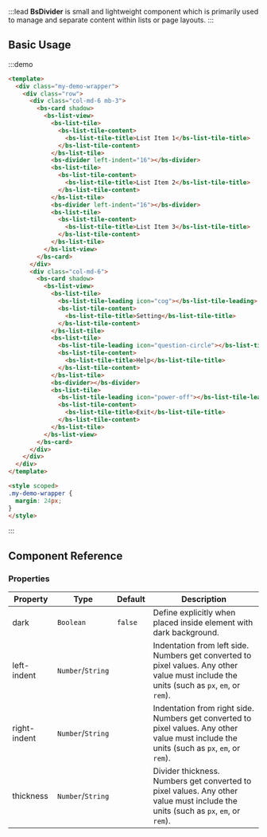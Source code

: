 :::lead
**BsDivider** is small and lightweight component which is primarily used to manage and separate 
content within lists or page layouts.
:::

## Basic Usage

:::demo
```html
<template>
  <div class="my-demo-wrapper">
    <div class="row">
      <div class="col-md-6 mb-3">
        <bs-card shadow>
          <bs-list-view>
            <bs-list-tile>
              <bs-list-tile-content>
                <bs-list-tile-title>List Item 1</bs-list-tile-title>
              </bs-list-tile-content>
            </bs-list-tile>
            <bs-divider left-indent="16"></bs-divider>
            <bs-list-tile>
              <bs-list-tile-content>
                <bs-list-tile-title>List Item 2</bs-list-tile-title>
              </bs-list-tile-content>
            </bs-list-tile>
            <bs-divider left-indent="16"></bs-divider>
            <bs-list-tile>
              <bs-list-tile-content>
                <bs-list-tile-title>List Item 3</bs-list-tile-title>
              </bs-list-tile-content>
            </bs-list-tile>
          </bs-list-view>
        </bs-card>
      </div>
      <div class="col-md-6">
        <bs-card shadow>
          <bs-list-view>
            <bs-list-tile>
              <bs-list-tile-leading icon="cog"></bs-list-tile-leading>
              <bs-list-tile-content>
                <bs-list-tile-title>Setting</bs-list-tile-title>
              </bs-list-tile-content>
            </bs-list-tile>
            <bs-list-tile>
              <bs-list-tile-leading icon="question-circle"></bs-list-tile-leading>
              <bs-list-tile-content>
                <bs-list-tile-title>Help</bs-list-tile-title>
              </bs-list-tile-content>
            </bs-list-tile>
            <bs-divider></bs-divider>
            <bs-list-tile>
              <bs-list-tile-leading icon="power-off"></bs-list-tile-leading>
              <bs-list-tile-content>
                <bs-list-tile-title>Exit</bs-list-tile-title>
              </bs-list-tile-content>
            </bs-list-tile>
          </bs-list-view>
        </bs-card>
      </div>
    </div>
  </div>
</template>

<style scoped>
.my-demo-wrapper {
  margin: 24px;
}
</style>
```
:::


## Component Reference

### Properties

<div class="cmp-property">

| Property     | Type        | Default  | Description |
|--------------|-------------|----------|-------------|
| dark         | `Boolean`   | `false`  | Define explicitly when placed inside element with dark background. |
| left-indent  | `Number`/`String` |   | Indentation from left side. Numbers get converted to pixel values. Any other value must include the units (such as `px`, `em`, or `rem`). |
| right-indent | `Number`/`String` |   | Indentation from right side. Numbers get converted to pixel values. Any other value must include the units (such as `px`, `em`, or `rem`). |
| thickness    | `Number`/`String` |   | Divider thickness. Numbers get converted to pixel values. Any other value must include the units (such as `px`, `em`, or `rem`). |

</div>
